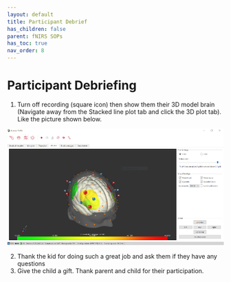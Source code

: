 ```yaml
---
layout: default
title: Participant Debrief
has_children: false
parent: fNIRS SOPs
has_toc: true
nav_order: 8
---
```

# Participant Debriefing

1. Turn off recording (square icon) then show them their 3D model brain (Navigate away from the Stacked line plot tab and click the 3D plot tab). Like the picture shown below. 

![alt text](debrief.png)

2. Thank the kid for doing such a great job and ask them if they have any questions 
3. Give the child a gift. Thank parent and child for their participation.  
